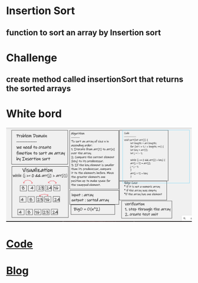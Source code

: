 # Insertion Sort
## function to sort an array by Insertion sort

# Challenge
## create method called insertionSort that returns the sorted arrays

# White bord
![Insertion-Sort](../asset/Insertionsort.png)

# [Code](./app/src)

# [Blog](blog26.md)